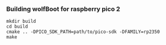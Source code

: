 ### Building wolfBoot for raspberry pico 2

```
mkdir build
cd build
cmake .. -DPICO_SDK_PATH=path/to/pico-sdk -DFAMILY=rp2350
make
```

